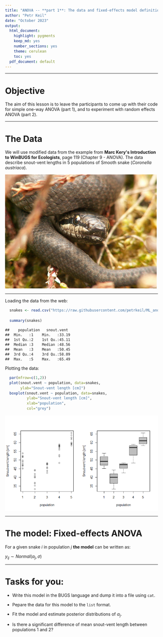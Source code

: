 ```yaml
---
title: "ANOVA -- **part 1**: The data and fixed-effects model definition"
author: "Petr Keil"
date: "October 2023"
output:
  html_document:
    highlight: pygments
    keep_md: yes
    number_sections: yes
    theme: cerulean
    toc: yes
  pdf_document: default
---
```


***

# Objective

The aim of this lesson is to leave the participants to come up with their
code for simple one-way ANOVA (part 1), and to experiment with random effects ANOVA (part 2).

***

# The Data

We will use modified data from the example from **Marc Kery's Introduction to WinBUGS for Ecologists**, page 119 (Chapter 9 - ANOVA). The data describe snout-vent lengths in 5 populations of Smooth snake (*Coronella austriaca*).

![](figure/snake.png)

***

Loading the data from the web:


```r
  snakes <- read.csv("https://raw.githubusercontent.com/petrkeil/ML_and_Bayes_2021_CZU/main/09_ANOVA/snakes.csv")

  summary(snakes)
```

```
##    population   snout.vent   
##  Min.   :1    Min.   :33.19  
##  1st Qu.:2    1st Qu.:45.11  
##  Median :3    Median :48.56  
##  Mean   :3    Mean   :50.45  
##  3rd Qu.:4    3rd Qu.:58.09  
##  Max.   :5    Max.   :65.49
```

Plotting the data:

```r
  par(mfrow=c(1,2))
  plot(snout.vent ~ population, data=snakes,
       ylab="Snout-vent length [cm]")
  boxplot(snout.vent ~ population, data=snakes,
          ylab="Snout-vent length [cm]",
          xlab="population",
          col="grey")
```

![](anova_files/figure-html/unnamed-chunk-2-1.png)<!-- -->

***

# The model: Fixed-effects ANOVA

For a given snake $i$ in population $j$ **the model** can be written as:

$y_{ij} \sim Normal(\alpha_j, \sigma)$

***

# Tasks for you:

* Write this model in the BUGS language and dump it into a file
using `cat`.

* Pepare the data for this model to the `list` format.

* Fit the model and estimate posterior distributions of $\alpha_j$.

* Is there a significant difference of mean snout-vent length between 
populations 1 and 2?





